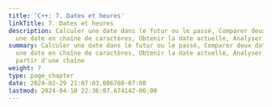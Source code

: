 ```yaml
---
title: 'C++: 7. Dates et heures'
linkTitle: 7. Dates et heures
description: Calculer une date dans le futur ou le passé, Comparer deux dates, Convertir
  une date en chaîne de caractères, Obtenir la date actuelle, Analyser une date…
summary: Calculer une date dans le futur ou le passé, Comparer deux dates, Convertir
  une date en chaîne de caractères, Obtenir la date actuelle, Analyser une date à
  partir d'une chaîne
weight: 7
type: page_chapter
date: 2024-02-29 21:07:03.006780-07:00
lastmod: 2024-04-10 22:36:07.674142-06:00
---
```

